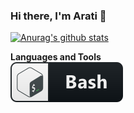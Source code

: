 ### Hi there, I'm Arati 👋

[![Anurag's github stats](https://github-readme-stats.vercel.app/api?username=aratik711&show_icons=true&hide_rank=true)](https://github.com/anuraghazra/github-readme-stats)

**Languages and Tools**<br/>
![Demo Animation](./svg/dev/tools/bash.svg)<br/>

<!--
**aratik711/aratik711** is a ✨ _special_ ✨ repository because its `README.md` (this file) appears on your GitHub profile.

Here are some ideas to get you started:

- 🔭 I’m currently working on ...
- 🌱 I’m currently learning ...
- 👯 I’m looking to collaborate on ...
- 🤔 I’m looking for help with ...
- 💬 Ask me about ...
- 📫 How to reach me: ...
- 😄 Pronouns: ...
- ⚡ Fun fact: ...
-->
